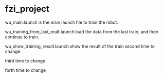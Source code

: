 # fzi_project
wu_main.launch is the main launch file to train the robot.

wu_training_from_last_reult.launch load the data from the last train, and then continue to train.

wu_show_training_result.launch show the result of the train
second time to change

third time to change

forth time to change